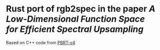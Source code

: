 # Rust port of rgb2spec in the paper *A Low-Dimensional Function Space for Efficient Spectral Upsampling*
Based on C++ code from [PBRT-v4](https://github.com/mmp/pbrt-v4/blob/master/src/pbrt/cmd/rgb2spec_opt.cpp)